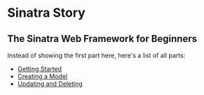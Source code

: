 # Sinatra Story
## The Sinatra Web Framework for Beginners

Instead of showing the first part here, here's a list of all parts:

* [Getting Started](https://github.com/zombiecalypse/SinatraStory/blob/master/Start.mdown)
* [Creating a Model](https://github.com/zombiecalypse/SinatraStory/blob/master/Model.mdown)
* [Updating and Deleting](https://github.com/zombiecalypse/SinatraStory/blob/master/REST.mdown)
